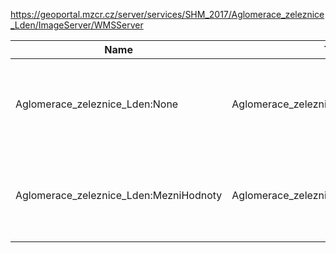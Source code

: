 https://geoportal.mzcr.cz/server/services/SHM_2017/Aglomerace_zeleznice_Lden/ImageServer/WMSServer

|Name|Title|Abstract|
|--|--|--|
|Aglomerace_zeleznice_Lden:None|Aglomerace_zeleznice_Lden|Hlukový ukazatel Ldvn pro železnice v aglomeracích v 5dB pásmech|
|Aglomerace_zeleznice_Lden:MezniHodnoty|Aglomerace_zeleznice_Lden:MezniHodnoty|Mezní hodnoty hlukového ukazatele Ldvn pro železnice v aglomeracích|
